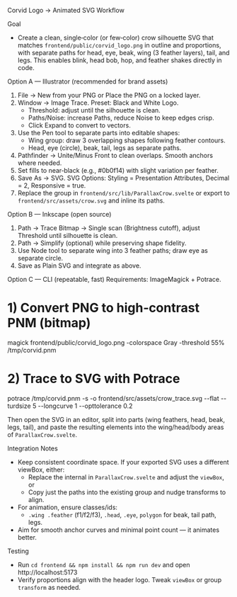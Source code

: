 Corvid Logo → Animated SVG Workflow

Goal
- Create a clean, single‑color (or few‑color) crow silhouette SVG that matches `frontend/public/corvid_logo.png` in outline and proportions, with separate paths for head, eye, beak, wing (3 feather layers), tail, and legs. This enables blink, head bob, hop, and feather shakes directly in code.

Option A — Illustrator (recommended for brand assets)
1) File → New from your PNG or Place the PNG on a locked layer.
2) Window → Image Trace. Preset: Black and White Logo.
   - Threshold: adjust until the silhouette is clean.
   - Paths/Noise: increase Paths, reduce Noise to keep edges crisp.
   - Click Expand to convert to vectors.
3) Use the Pen tool to separate parts into editable shapes:
   - Wing group: draw 3 overlapping shapes following feather contours.
   - Head, eye (circle), beak, tail, legs as separate paths.
4) Pathfinder → Unite/Minus Front to clean overlaps. Smooth anchors where needed.
5) Set fills to near‑black (e.g., #0b0f14) with slight variation per feather.
6) Save As → SVG. SVG Options: Styling = Presentation Attributes, Decimal = 2, Responsive = true.
7) Replace the group in `frontend/src/lib/ParallaxCrow.svelte` or export to `frontend/src/assets/crow.svg` and inline its paths.

Option B — Inkscape (open source)
1) Path → Trace Bitmap → Single scan (Brightness cutoff), adjust Threshold until silhouette is clean.
2) Path → Simplify (optional) while preserving shape fidelity.
3) Use Node tool to separate wing into 3 feather paths; draw eye as separate circle.
4) Save as Plain SVG and integrate as above.

Option C — CLI (repeatable, fast)
Requirements: ImageMagick + Potrace.

  # 1) Convert PNG to high‑contrast PNM (bitmap)
  magick frontend/public/corvid_logo.png -colorspace Gray -threshold 55% /tmp/corvid.pnm

  # 2) Trace to SVG with Potrace
  potrace /tmp/corvid.pnm -s -o frontend/src/assets/crow_trace.svg --flat --turdsize 5 --longcurve 1 --opttolerance 0.2

Then open the SVG in an editor, split into parts (wing feathers, head, beak, legs, tail), and paste the resulting <path> elements into the wing/head/body areas of `ParallaxCrow.svelte`.

Integration Notes
- Keep consistent coordinate space. If your exported SVG uses a different viewBox, either:
  - Replace the internal <g> in `ParallaxCrow.svelte` and adjust the `viewBox`, or
  - Copy just the paths into the existing group and nudge transforms to align.
- For animation, ensure classes/ids:
  - `.wing .feather` (f1/f2/f3), `.head`, `.eye`, `polygon` for beak, tail path, legs.
- Aim for smooth anchor curves and minimal point count — it animates better.

Testing
- Run `cd frontend && npm install && npm run dev` and open http://localhost:5173
- Verify proportions align with the header logo. Tweak `viewBox` or group `transform` as needed.

